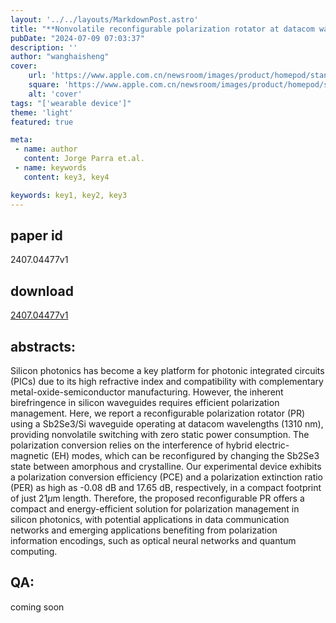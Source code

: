 ```yaml
---
layout: '../../layouts/MarkdownPost.astro'
title: "**Nonvolatile reconfigurable polarization rotator at datacom wavelengths based on a Sb2Se3/Si waveguide**"
pubDate: "2024-07-09 07:03:37"
description: ''
author: "wanghaisheng"
cover:
    url: 'https://www.apple.com.cn/newsroom/images/product/homepod/standard/Apple-HomePod-hero-230118_big.jpg.large_2x.jpg'
    square: 'https://www.apple.com.cn/newsroom/images/product/homepod/standard/Apple-HomePod-hero-230118_big.jpg.large_2x.jpg'
    alt: 'cover'
tags: "['wearable device']" 
theme: 'light'
featured: true

meta:
 - name: author
   content: Jorge Parra et.al.
 - name: keywords
   content: key3, key4

keywords: key1, key2, key3
---
```


## paper id
2407.04477v1
## download
[2407.04477v1](http://arxiv.org/abs/2407.04477v1)
## abstracts:
Silicon photonics has become a key platform for photonic integrated circuits (PICs) due to its high refractive index and compatibility with complementary metal-oxide-semiconductor manufacturing. However, the inherent birefringence in silicon waveguides requires efficient polarization management. Here, we report a reconfigurable polarization rotator (PR) using a Sb2Se3/Si waveguide operating at datacom wavelengths (1310 nm), providing nonvolatile switching with zero static power consumption. The polarization conversion relies on the interference of hybrid electric-magnetic (EH) modes, which can be reconfigured by changing the Sb2Se3 state between amorphous and crystalline. Our experimental device exhibits a polarization conversion efficiency (PCE) and a polarization extinction ratio (PER) as high as -0.08 dB and 17.65 dB, respectively, in a compact footprint of just 21$\mu$m length. Therefore, the proposed reconfigurable PR offers a compact and energy-efficient solution for polarization management in silicon photonics, with potential applications in data communication networks and emerging applications benefiting from polarization information encodings, such as optical neural networks and quantum computing.
## QA:
coming soon
